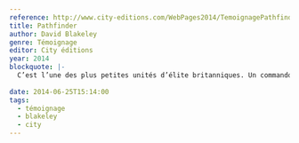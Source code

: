 ```yaml
---
reference: http://www.city-editions.com/WebPages2014/TemoignagePathfinder.php
title: Pathfinder
author: David Blakeley
genre: Témoignage
editor: City éditions
year: 2014
blockquote: |-
  C’est l’une des plus petites unités d’élite britanniques. Un commando ultra-secret qui intervient quand même les SAS ne peuvent pas faire face. Leur nom : Pathfinder. Leur manière d’intervenir : sauter en parachute à très haute altitude pour s’infiltrer derrière les lignes ennemies. Ils sont invisibles et leurs missions sont toutes d’une importance vitale.
  
date: 2014-06-25T15:14:00
tags:
  - témoignage
  - blakeley
  - city
---
```

